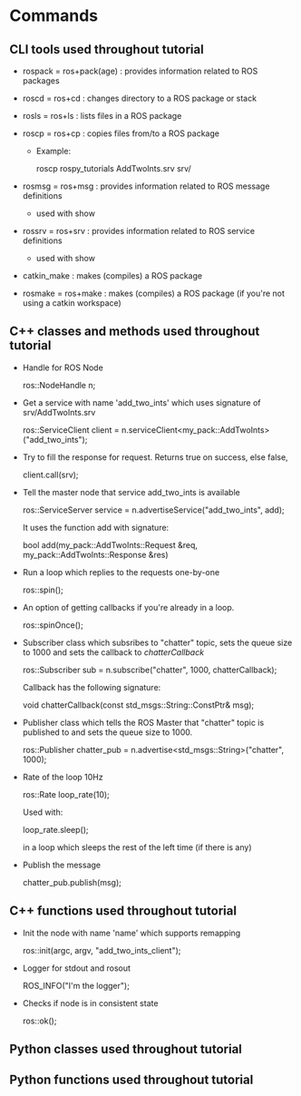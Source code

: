 # Commands

## CLI tools used throughout tutorial

- rospack = ros+pack(age) : provides information related to ROS packages

- roscd = ros+cd : changes directory to a ROS package or stack

- rosls = ros+ls : lists files in a ROS package

- roscp = ros+cp : copies files from/to a ROS package

  - Example:
  
    roscp rospy_tutorials AddTwoInts.srv srv/

- rosmsg = ros+msg : provides information related to ROS message definitions

  - used with show

- rossrv = ros+srv : provides information related to ROS service definitions

  - used with show

- catkin_make : makes (compiles) a ROS package

- rosmake = ros+make : makes (compiles) a ROS package (if you're not using a catkin workspace)

## C++ classes and methods used throughout tutorial

- Handle for ROS Node

  ros::NodeHandle n;

- Get a service with name 'add_two_ints' which uses signature of srv/AddTwoInts.srv

  ros::ServiceClient client = n.serviceClient<my_pack::AddTwoInts>("add_two_ints");

- Try to fill the response for request. Returns true on success, else false,

  client.call(srv);

- Tell the master node that service add_two_ints is available

  ros::ServiceServer service = n.advertiseService("add_two_ints", add);

  It uses the function add with signature:

  bool add(my_pack::AddTwoInts::Request  &req,
         my_pack::AddTwoInts::Response &res)

- Run a loop which replies to the requests one-by-one

  ros::spin();

- An option of getting callbacks if you're already in a loop.

  ros::spinOnce();

- Subscriber class which subsribes to "chatter" topic, sets the queue size to 1000 and sets the callback to *chatterCallback*

  ros::Subscriber sub = n.subscribe("chatter", 1000, chatterCallback);

  Callback has the following signature:

  void chatterCallback(const std_msgs::String::ConstPtr& msg);

- Publisher class which tells the ROS Master that "chatter" topic is published to and sets the queue size to 1000.

  ros::Publisher chatter_pub = n.advertise<std_msgs::String>("chatter", 1000);

- Rate of the loop 10Hz
  
  ros::Rate loop_rate(10);

  Used with:

  loop_rate.sleep();

  in a loop which sleeps the rest of the left time (if there is any)

- Publish the message

  chatter_pub.publish(msg);

## C++ functions used throughout tutorial

- Init the node with name 'name' which supports remapping
  
  ros::init(argc, argv, "add_two_ints_client");

- Logger for stdout and rosout

  ROS_INFO("I'm the logger");

- Checks if node is in consistent state

  ros::ok();

## Python classes used throughout tutorial

## Python functions used throughout tutorial
  